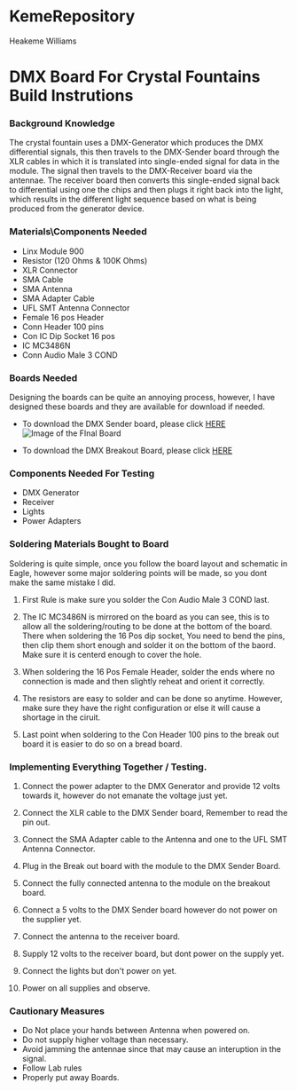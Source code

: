 # KemeRepository
Heakeme Williams

# DMX Board For Crystal Fountains Build Instrutions
                                                         
                                                          

### Background Knowledge

The crystal fountain uses a DMX-Generator which produces the DMX differential signals, this then travels to the DMX-Sender board through the XLR cables in which it is translated into single-ended signal for data in the module. The signal then travels to the DMX-Receiver board via the antennae. The receiver board then converts this single-ended signal back to differential using one the chips and then plugs it right back into the light, which results in the different light sequence based on what is being produced from the generator device.

### Materials\Components Needed

* Linx Module 900
* Resistor (120 Ohms & 100K Ohms)
* XLR Connector
* SMA Cable
* SMA Antenna
* SMA Adapter Cable
* UFL SMT Antenna Connector
* Female 16 pos Header
* Conn Header 100 pins
* Con IC Dip Socket 16 pos
* IC MC3486N
* Conn Audio Male 3 COND


### Boards Needed 

Designing the boards can be quite an annoying process, however, I have designed these boards and they are available for download if needed. 
* To download the DMX Sender board, please click [HERE](https://github.com/TheKeme/SensorEffector/blob/master/ZIP%20FILES/DMX%20Sender.zip)
![Image of the FInal Board](https://github.com/TheKeme/SensorEffector/blob/master/IMAGES/DMXSENDERFINAL.PNG)

* To download the DMX Breakout Board, please click [HERE](https://github.com/TheKeme/SensorEffector/blob/master/ZIP%20FILES/Linx%20Breakout.zip) 


### Components Needed For Testing

* DMX Generator
* Receiver 
* Lights
* Power Adapters


### Soldering Materials Bought to Board

Soldering is quite simple, once you follow the board layout and schematic in Eagle, however some major soldering points will be made, so you dont make the same mistake I did.

1. First Rule is make sure you solder the Con Audio Male 3 COND last.

2. The IC MC3486N is mirrored on the board as you can see, this is to allow all the soldering/routing to be done at the bottom of the board. There when soldering the 16 Pos dip socket, You need to bend the pins, then clip them short enough and solder it on the bottom of the baord. Make sure it is centerd enough to cover the hole. 

3. When soldering the 16 Pos Female Header, solder the ends where no connection is made and then slightly reheat and orient it correctly.

4. The resistors are easy to solder and can be done so anytime. However, make sure they have the right configuration or else it will cause a shortage in the ciruit.

5. Last point when soldering to the Con Header 100 pins to the break out board it is easier to do so on a bread board.


### Implementing Everything Together / Testing.

1. Connect the power adapter to the DMX Generator and provide 12 volts towards it, however do not emanate the voltage just yet.

2. Connect the XLR cable to the DMX Sender board, Remember to read the pin out.

3. Connect the SMA Adapter cable to the Antenna and one to the UFL SMT Antenna Connector.

4. Plug in the Break out board with the module to the DMX Sender Board.

5. Connect the fully connected antenna to the module on the breakout board.

6. Connect a 5 volts to the DMX Sender board however do not power on the supplier yet.

7. Connect the antenna to the receiver board.

8. Supply 12 volts to the receiver board, but dont power on the supply yet.

9. Connect the lights but don't power on yet.

10. Power on all supplies and observe.

### Cautionary Measures
* Do Not place your hands between Antenna when powered on.
* Do not supply higher voltage than necessary.
* Avoid jamming the antennae since that may cause an interuption in the signal.
* Follow Lab rules
* Properly put away Boards.

